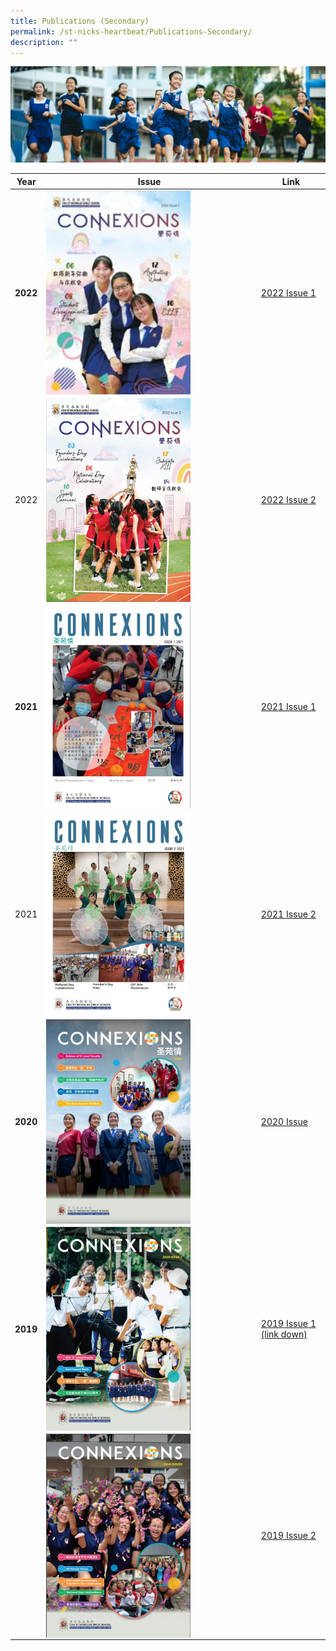 ```yaml
---
title: Publications (Secondary)
permalink: /st-nicks-heartbeat/Publications-Secondary/
description: ""
---
```

![](/images/01%20Banner%20Photos/subpage%2002%20St%20Nicks%20Heartbeat.jpg)

| Year | Issue | Link | 
| -------- | -------- | -------- |
| **2022** | <img src="/images/03%20St%20Nicks%20Heartbeat/Connexions%202022%20Issue%201%20Cover.jpg" style= "width: 70%; margin-right:5px;" align = "left" > | <a href="https://online.fliphtml5.com/nmauk/ywwg/">2022 Issue 1</a> | 
| 2022 | <img src="/images/03%20St%20Nicks%20Heartbeat/Connexions%202022%20Issue%202.png" style= "width: 70%; margin-right:5px;" align = "left" > | <a href="https://online.fliphtml5.com/nmauk/nalz/">2022 Issue 2</a> |
| **2021** | <img src="/images/03%20St%20Nicks%20Heartbeat/Connexion%202021.jpeg" style= "width: 70%; margin-right:5px;" align = "left" > | <div style="text-align:left"><a href="https://issuu.com/touche-design/docs/connexions_2021_issue_1">2021 Issue 1</a></div> |
| 2021 | <img src="/images/03%20St%20Nicks%20Heartbeat/Connexions%202.jpeg" style= "width: 70%; margin-right:5px;" align = "left" > | <a href="https://issuu.com/touche-design/docs/connexions_2021_issue_2">2021 Issue 2</a> |
| **2020** | <img src="/images/03%20St%20Nicks%20Heartbeat/Connexion%202020.jpeg" style= "width: 70%; margin-right:5px;" align = "left" > | <div style="text-align:left"><a href="https://issuu.com/sngscorpcomms/docs/sngs_connexions_2020">2020 Issue </a></div> |
| **2019** | <img src="/images/03%20St%20Nicks%20Heartbeat/Connexions%201.png" style= "width: 70%; margin-right:5px;" align = "left" > | <div style="text-align:left"><a href="insertpdflink">2019 Issue 1 (link down) </a></div> |
| | <img src="/images/03%20St%20Nicks%20Heartbeat/Connexions%202.png" style= "width: 70%; margin-right:5px;" align = "left" > | <div style="text-align:left"><a href="https://online.fliphtml5.com/nmauk/mpay/">2019 Issue 2 </a></div> |